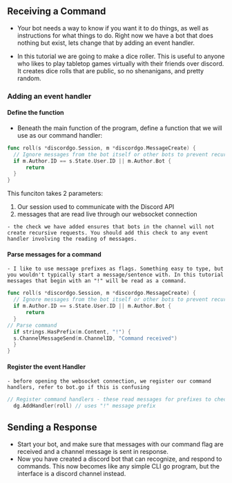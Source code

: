 ## Receiving a Command
- Your bot needs a way to know if you want it to do things, as well as instructions for what things to do. Right now we have a bot that does nothing but exist, lets change that by adding an event handler.

- In this tutorial we are going to make a dice roller. This is useful to anyone who likes to play tabletop games virtually with their friends over discord. It creates dice rolls that are public, so no shenanigans, and pretty random.

### Adding an event handler
  #### Define the function
  - Beneath the main function of the program, define a function that we will use as our command handler:

  ```go
  func roll(s *discordgo.Session, m *discordgo.MessageCreate) {
	// Ignore messages from the bot itself or other bots to prevent recursive requests
	if m.Author.ID == s.State.User.ID || m.Author.Bot {
		return
	}
  }
  ```
  This funciton takes 2 parameters:
  1. Our session used to communicate with the Discord API
  2. messages that are read live through our websocket connection

    - the check we have added ensures that bots in the channel will not create recursive requests. You should add this check to any event handler involving the reading of messages. 
  #### Parse messages for a command
    - I like to use message prefixes as flags. Something easy to type, but you wouldn't typically start a message/sentence with. In this tutorial messages that begin with an "!" will be read as a command.
    
  ```go
  func roll(s *discordgo.Session, m *discordgo.MessageCreate) {
	// Ignore messages from the bot itself or other bots to prevent recursive requests
	if m.Author.ID == s.State.User.ID || m.Author.Bot {
		return
	}
  // Parse command
	if strings.HasPrefix(m.Content, "!") {
    s.ChannelMessageSend(m.ChannelID, "Command received")
    }
  }
  ```
  #### Register the event Handler
    - before opening the websocket connection, we register our command handlers, refer to bot.go if this is confusing
  ```go
  // Register command handlers - these read messages for prefixes to check if they need to do things. commands could get very complex using many flags
	dg.AddHandler(roll) // uses "!" message prefix
  ```
## Sending a Response
- Start your bot, and make sure that messages with our command flag are received and a channel message is sent in response.
- Now you have created a discord bot that can recognize, and respond to commands. This now becomes like any simple CLI go program, but the interface is a discord channel instead.